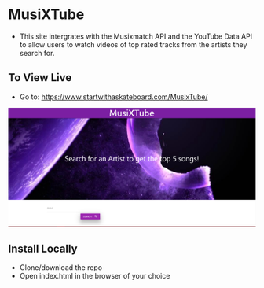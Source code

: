 # MusiXTube

* This site intergrates with the Musixmatch API and the YouTube Data API to allow users to watch videos of top rated tracks from the artists they search for.

## To View Live

* Go to: https://www.startwithaskateboard.com/MusixTube/

![musix](./assets/images/musix.PNG)


## Install Locally

* Clone/download the repo
* Open index.html in the browser of your choice
